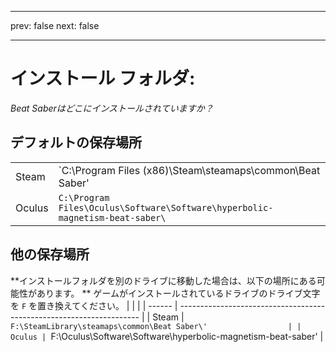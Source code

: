 - - -
prev: false next: false
- - -

# インストール フォルダ:

_Beat Saberはどこにインストールされていますか？_

## デフォルトの保存場所

|        |                                                                                      |
| ------ | ------------------------------------------------------------------------------------ |
| Steam  | `C:\Program Files (x86)\Steam\steamaps\common\Beat Saber\'                    |
| Oculus | `C:\Program Files\Oculus\Software\Software\hyperbolic-magnetism-beat-saber\` |

## 他の保存場所

**インストールフォルダを別のドライブに移動した場合は、以下の場所にある可能性があります。 ** ゲームがインストールされているドライブのドライブ文字を `F` を置き換えてください。
|        |                                                                      |
| ------ | -------------------------------------------------------------------- |
| Steam  | `F:\SteamLibrary\steamaps\common\Beat Saber\'                  |
| Oculus | `F:\Oculus\Software\Software\hyperbolic-magnetism-beat-saber\' |
